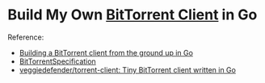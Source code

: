 # Build My Own [BitTorrent Client](https://github.com/codecrafters-io/build-your-own-x?tab=readme-ov-file#build-your-own-bittorrent-client) in Go 

Reference: 
- [Building a BitTorrent client from the ground up in Go](https://blog.jse.li/posts/torrent/)
- [BitTorrentSpecification](https://wiki.theory.org/BitTorrentSpecification)
- [veggiedefender/torrent-client: Tiny BitTorrent client written in Go](https://github.com/veggiedefender/torrent-client)